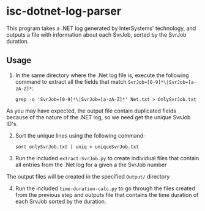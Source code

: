 # isc-dotnet-log-parser

This program takes a .NET log generated by InterSystems' technology, and outputs a file with information about each SvrJob, sorted by the SvrJob duration.

## Usage

1. In the same directory where the .Net log file is, execute the following command to extract all the fields that match `SvrJob=[0-9]*\|SvrJob=[a-zA-Z]*`:

	```
	grep -o 'SvrJob=[0-9]*\|SvrJob=[a-zA-Z]*' Net.txt > OnlySvrJob.txt
	```

  As you may have expected, the output file contain duplicated fields because of the nature of the .NET log, so we need get the unique SvrJob ID's.

2. Sort the unique lines using the following command:

	```
	sort onlySvrJob.txt | uniq > uniqueSvrJob.txt
	```

3. Run the included `extract-SvrJob.py` to create individual files that contain all entries from the .Net log for a given a the SvrJob number

  The output files will be created in the specified `Output/` directory

4. Run the included `time-duration-calc.py` to go through the files created from the previous step and outputs file that contains the time duration of each SrvJob sorted by the duration.

